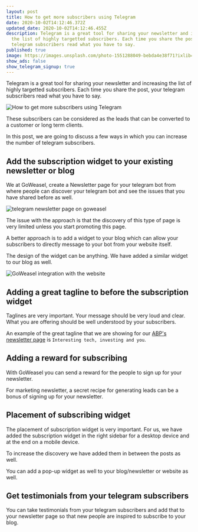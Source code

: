 ```yaml
---
layout: post
title: How to get more subscribers using Telegram
date: 2020-10-02T14:12:46.372Z
updated_date: 2020-10-02T14:12:46.455Z
description: Telegram is a great tool for sharing your newsletter and increasing
  the list of highly targetted subscribers. Each time you share the post, your
  telegram subscribers read what you have to say.
published: true
image: https://images.unsplash.com/photo-1551288049-bebda4e38f71?ixlib=rb-1.2.1&ixid=eyJhcHBfaWQiOjEyMDd9&auto=format&fit=crop&w=1350&q=80
show_ads: false
show_telegram_signup: true
---
```

Telegram is a great tool for sharing your newsletter and increasing the list of highly targetted subscribers. Each time you share the post, your telegram subscribers read what you have to say.

![How to get more subscribers using Telegram](https://images.unsplash.com/photo-1551288049-bebda4e38f71?ixlib=rb-1.2.1&ixid=eyJhcHBfaWQiOjEyMDd9&auto=format&fit=crop&w=1350&q=80)

These subscribers can be considered as the leads that can be converted to a customer or long term clients.

In this post, we are going to discuss a few ways in which you can increase the number of telegram subscribers.

## Add the subscription widget to your existing newsletter or blog

We at GoWeasel, create a Newsletter page for your telegram bot from where people can discover your telegram bot and see the issues that you have shared before as well.

![telegram newsletter page on goweasel](https://i.ibb.co/j8kY4vg/Screenshot-2020-10-02-at-8-27-53-PM-1.png)

The issue with the approach is that the discovery of this type of page is very limited unless you start promoting this page.

A better approach is to add a widget to your blog which can allow your subscribers to directly message to your bot from your website itself.

The design of the widget can be anything. We have added a similar widget to our blog as well.

![GoWeasel integration with the website](https://i.ibb.co/WBvT8tp/Screenshot-2020-08-08-at-1-49-49-AM.png)

## Adding a great tagline to before the subscription widget

Taglines are very important. Your message should be very loud and clear. What you are offering should be well understood by your subscribers.

An example of the great tagline that we are showing for our [ABP's newsletter page](https://notifier.taskforge.co/avoidboringpeople) is `Interesting tech, investing and you`.

## Adding a reward for subscribing

With GoWeasel you can send a reward for the people to sign up for your newsletter.

For marketing newsletter, a secret recipe for generating leads can be a bonus of signing up for your newsletter.

## Placement of subscribing widget

The placement of subscription widget is very important. For us, we have added the subscription widget in the right sidebar for a desktop device and at the end on a mobile device.

To increase the discovery we have added them in between the posts as well.

You can add a pop-up widget as well to your blog/newsletter or website as well.

## Get testimonials from your telegram subscribers

You can take testimonials from your telegram subscribers and add that to your newsletter page so that new people are inspired to subscribe to your blog.